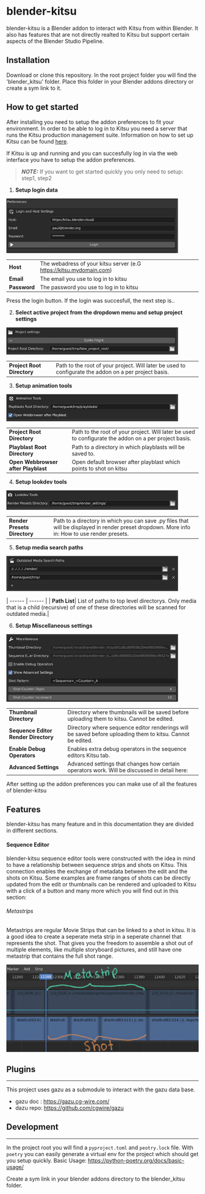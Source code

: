 # blender-kitsu
blender-kitsu is a Blender addon to interact with Kitsu from within Blender. It also has features that are not directly realted to Kitsu but support certain aspects of the Blender Studio Pipeline.

## Installation
Download or clone this repository.
In the root project folder you will find the 'blender_kitsu' folder. Place this folder in your Blender addons directory or create a sym link to it.

## How to get started
After installing you need to setup the addon preferences to fit your environment.
In order to be able to log in to Kitsu you need a server that runs the Kitsu production management suite.
Information on how to set up Kitsu can be found [here](https://zou.cg-wire.com/).

If Kitsu is up and running and you can succesfully log in via the web interface you have to setup the addon preferences.

> **_NOTE:_**  If you want to get started quickly you only need to setup: step1, step2

1. **Setup login data**

![image info](./docs/images/prefs_login.jpg)

| | |
| ------ | ------ |
| **Host** | The webadress of your kitsu server (e.G https://kitsu.mydomain.com) |
| **Email** | The email you use to log in to kitsu |
| **Password** | The password you use to log in to kitsu |

Press the login button. If the login was succesfull, the next step is..

2. **Select active project from the dropdown menu and setup project settings**

![image info](./docs/images/prefs_project.jpg)

| | |
| ------ | ------  |
| **Project Root Directory** | Path to the root of your project. Will later be used to configurate the addon on a per project basis. |

3. **Setup animation tools**

![image info](./docs/images/prefs_anim_tools.jpg)

| | |
| ------ | ------  |
| **Project Root Directory** | Path to the root of your project. Will later be used to configurate the addon on a per project basis. |
| **Playblast Root Directory** | Path to a directory in which playblasts will be saved to. |
| **Open Webbrowser after Playblast** | Open default browser after playblast which points to shot on kitsu |

4. **Setup lookdev tools**

![image info](./docs/images/prefs_lookdev.jpg)

|| |
| ------ | ------  |
| **Render Presets Directory** | Path to a directory in which you can save .py files that will be displayed in render preset dropdown. More info in: How to use render presets.|

5. **Setup media search paths**

![image info](./docs/images/prefs_outdated_media.jpg)

| ------ | ------  |
| **Path List**| List of paths to top level directorys. Only media that is a child (recursive) of one of these directories will be scanned for outdated media.|

6. **Setup Miscellaneous settings**

![image info](./docs/images/prefs_misc.jpg)

| | |
| ------ | ------  |
| **Thumbnail Directory**| Directory where thumbnails will be saved before uploading them to kitsu. Cannot be edited.|
| **Sequence Editor Render Directory** | Directory where sequence editor renderings will be saved before uploading them to kitsu. Cannot be edited.|
| **Enable Debug Operators**| Enables extra debug operators in the sequence editors Kitsu tab.|
| **Advanced Settings**| Advanced settings that changes how certain operators work. Will be discussed in detail here:|

After setting up the addon preferences you can make use of all the features of blender-kitsu
## Features
blender-kitsu has many feature and in this documentation they are divided in different sections.

#### Sequence Editor
blender-kitsu sequence editor tools were constructed with the idea in mind to have a relationship between sequence strips and shots on Kitsu. This connection enables the exchange of metadata between the edit and the shots on Kitsu. Some examples are frame ranges of shots can be directly updated from the edit or thumbnails can be rendered and uploaded to Kitsu with a click of a button and many more which you will find out in this section:

###### Metastrips
Metastrips are regular Movie Strips that can be linked to a shot in kitsu. It is a good idea to create a seperate meta strip in a seperate channel that represents the shot. That gives you the freedom to assemble a shot out of multiple elements, like multiple storyboard pictures, and still have one metastrip that contains the full shot range.

![image info](./docs/images/metastrip.001.jpg)

## Plugins
---
This project uses gazu as a submodule to interact with the gazu data base.
- gazu doc : https://gazu.cg-wire.com/
- dazu repo: https://github.com/cgwire/gazu

## Development
---
In the project root you will find a `pyproject.toml` and `peotry.lock` file.
With `poetry` you can easily generate a virtual env for the project which should get you setup quickly.
Basic Usage: https://python-poetry.org/docs/basic-usage/

Create a sym link in your blender addons directory to the blender_kitsu folder.
